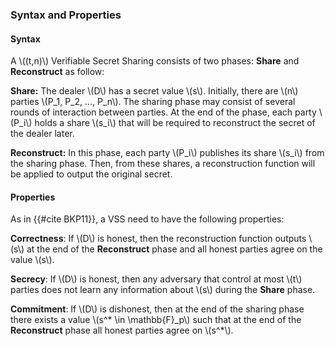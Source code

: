 ### Syntax and Properties

#### Syntax
A \\((t,n)\\) Verifiable Secret Sharing consists of two phases: **Share** and **Reconstruct** as follow:

**Share:** The dealer \\(D\\) has a secret value \\(s\\). Initially, there are \\(n\\) parties \\(P_1, P_2, ..., P_n\\). The sharing phase may consist of several rounds of interaction between parties. At the end
of the phase, each party \\(P_i\\) holds a share \\(s_i\\) that will be required to reconstruct the secret of the dealer later.

**Reconstruct:** In this phase, each party \\(P_i\\) publishes its share \\(s_i\\) from the sharing phase. Then, from these shares, a reconstruction function will be applied to output the original secret.

#### Properties

As in {{#cite BKP11}}, a VSS need to have the following properties:

**Correctness**: If \\(D\\) is honest, then the reconstruction function outputs \\(s\\) at the end of the **Reconstruct** phase and all honest parties agree on the value \\(s\\).

**Secrecy**: If \\(D\\) is honest, then any adversary that control at most \\(t\\) parties does not learn any information about \\(s\\) during the **Share** phase.

**Commitment**: If \\(D\\) is dishonest, then at the end of the sharing phase there exists a value \\(s^* \in \mathbb{F}_p\\) 
such that at the end of the **Reconstruct** phase all honest parties agree on \\(s^*\\).